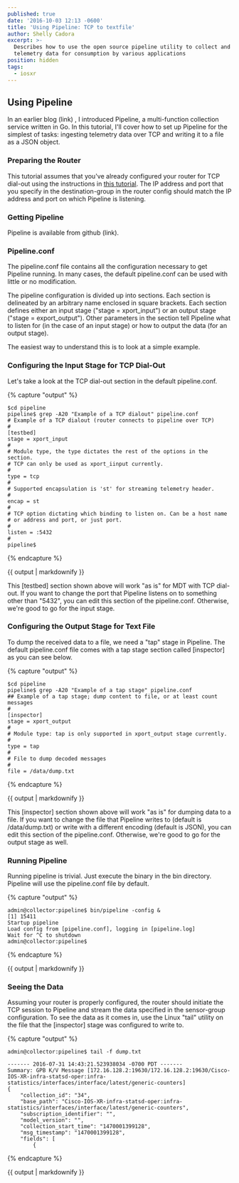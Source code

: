 ```yaml
---
published: true
date: '2016-10-03 12:13 -0600'
title: 'Using Pipeline: TCP to textfile'
author: Shelly Cadora
excerpt: >-
  Describes how to use the open source pipeline utility to collect and transform
  telemetry data for consumption by various applications
position: hidden
tags:
  - iosxr
---
```

## Using Pipeline 
In an earlier blog (link) , I introduced Pipeline, a multi-function collection service written in Go.  In this tutorial, I'll cover how to set up Pipeline for the simplest of tasks:  ingesting telemetry data over TCP and writing it to a file as a JSON object.

### Preparing the Router
This tutorial assumes that you've already configured your router for TCP dial-out using the instructions in [this tutorial](https://xrdocs.github.io/telemetry/tutorials/2016-07-21-configuring-model-driven-telemetry-mdt/). The IP address and port that you specify in the destination-group in the router config should match the IP address and port on which Pipeline is listening.

### Getting Pipeline
Pipeline is available from github (link).  

### Pipeline.conf
The pipeline.conf file contains all the configuration necessary to get Pipeline running.  In many cases, the default pipeline.conf can be used with little or no modification. 

The pipeline configuration is divided up into sections.  Each section is delineated by an arbitrary name enclosed in square brackets.  Each section defines either an input stage ("stage = xport_input") or an output stage ("stage = export_output").  Other parameters in the section tell Pipeline what to listen for (in the case of an input stage) or how to output the data (for an output stage).

The easiest way to understand this is to look at a simple example.

### Configuring the Input Stage for TCP Dial-Out
Let's take a look at the TCP dial-out section in the default pipeline.conf.

{% capture "output" %}

```
$cd pipeline
pipeline$ grep -A20 "Example of a TCP dialout" pipeline.conf
# Example of a TCP dialout (router connects to pipeline over TCP) 
#
[testbed]
stage = xport_input
#
# Module type, the type dictates the rest of the options in the section.
# TCP can only be used as xport_iinput currently.
#
type = tcp
#
# Supported encapsulation is 'st' for streaming telemetry header. 
#
encap = st
#
# TCP option dictating which binding to listen on. Can be a host name
# or address and port, or just port.
#
listen = :5432
#
pipeline$
```  
{% endcapture %}

<div class="notice--warning">
{{ output | markdownify }}
</div>

This [testbed] section shown above will work "as is" for MDT with TCP dial-out.  If you want to change the port that Pipeline listens on to something other than "5432", you can edit this section of the pipeline.conf.  Otherwise, we're good to go for the input stage.

### Configuring the Output Stage for Text File
To dump the received data to a file, we need a "tap" stage in Pipeline.  The default pipeline.conf file comes with a tap stage section called [inspector] as you can see below.

{% capture "output" %}

```
$cd pipeline
pipeline$ grep -A20 "Example of a tap stage" pipeline.conf
## Example of a tap stage; dump content to file, or at least count messages
#
[inspector]
stage = xport_output
#
# Module type: tap is only supported in xport_output stage currently.
#
type = tap
#
# File to dump decoded messages
#
file = /data/dump.txt
```  
{% endcapture %}

<div class="notice--warning">
{{ output | markdownify }}
</div>

This [inspector] section shown above will work "as is" for dumping data to a file.  If you want to change the file that Pipeline writes to (default is /data/dump.txt) or write with a different encoding (default is JSON), you can edit this section of the pipeline.conf.  Otherwise, we're good to go for the output stage as well.

### Running Pipeline
Running pipeline is trivial.  Just execute the binary in the bin directory.  Pipeline will use the pipeline.conf file by default.

{% capture "output" %}

```
admin@collector:pipeline$ bin/pipeline -config &
[1] 15411
Startup pipeline
Load config from [pipeline.conf], logging in [pipeline.log]
Wait for ^C to shutdown
admin@collector:pipeline$

```  
{% endcapture %}

<div class="notice--warning">
{{ output | markdownify }}
</div>

### Seeing the Data
Assuming your router is properly configured, the router should initiate the TCP session to Pipeline and stream the data specified in the sensor-group configuration.  To see the data as it comes in, use the Linux "tail" utility on the file that the [inspector] stage was configured to write to.

{% capture "output" %}

```
admin@collector:pipeline$ tail -f dump.txt

------- 2016-07-31 14:43:21.523938034 -0700 PDT -------
Summary: GPB K/V Message [172.16.128.2:19630/172.16.128.2:19630/Cisco-IOS-XR-infra-statsd-oper:infra-statistics/interfaces/interface/latest/generic-counters]
{
    "collection_id": "34",
    "base_path": "Cisco-IOS-XR-infra-statsd-oper:infra-statistics/interfaces/interface/latest/generic-counters",
    "subscription_identifier": "",
    "model_version": "",
    "collection_start_time": "1470001399128",
    "msg_timestamp": "1470001399128",
    "fields": [
        {

```  
{% endcapture %}

<div class="notice--warning">
{{ output | markdownify }}
</div>
